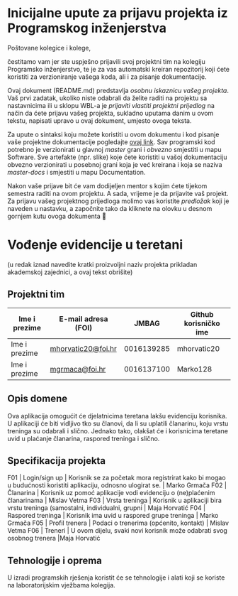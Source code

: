 # Inicijalne upute za prijavu projekta iz Programskog inženjerstva

Poštovane kolegice i kolege, 

čestitamo vam jer ste uspješno prijavili svoj projektni tim na kolegiju Programsko inženjerstvo, te je za vas automatski kreiran repozitorij koji ćete koristiti za verzioniranje vašega koda, ali i za pisanje dokumentacije.

Ovaj dokument (README.md) predstavlja *osobnu iskaznicu vašeg projekta*. Vaš prvi zadatak, ukoliko niste odabrali da želite raditi na projektu sa nastavnicima ili u sklopu WBL-a je *prijaviti vlastiti projektni prijedlog* na način da ćete prijavu vašeg projekta, sukladno uputama danim u ovom tekstu, napisati upravo u ovaj dokument, umjesto ovoga teksta.

Za upute o sintaksi koju možete koristiti u ovom dokumentu i kod pisanje vaše projektne dokumentacije pogledajte [ovaj link](https://guides.github.com/features/mastering-markdown/).
Sav programski kod potrebno je verzionirati u glavnoj *master* grani i *obvezno* smjestiti u mapu Software. Sve artefakte (npr. slike) koje ćete koristiti u vašoj dokumentaciju obvezno verzionirati u posebnoj grani koja je već kreirana i koja se naziva *master-docs* i smjestiti u mapu Documentation.

Nakon vaše prijave bit će vam dodijeljen mentor s kojim ćete tijekom semestra raditi na ovom projektu. A sada, vrijeme je da prijavite vaš projekt. Za prijavu vašeg projektnog prijedloga molimo vas koristite *predložak* koji je naveden u nastavku, a započnite tako da kliknete na olovku u desnom gornjem kutu ovoga dokumenta 🙂 

# Vođenje evidencije u teretani
(u redak iznad navedite kratki proizvoljni naziv projekta prikladan akademskoj zajednici, a ovaj tekst obrišite)

## Projektni tim

Ime i prezime | E-mail adresa (FOI) | JMBAG | Github korisničko ime
------------  | ------------------- | ----- | ---------------------
Ime i prezime | mhorvatic20@foi.hr  | 0016139285| mhorvatic20
Ime i prezime | mgrmaca@foi.hr      | 0016137100| Marko128

## Opis domene
Ova aplikacija omogućit će djelatnicima teretana lakšu evidenciju korisnika. U aplikaciji će biti vidljivo tko su članovi, da li su uplatili članarinu, koju vrstu treninga su odabrali i slično. Jednako tako, olakšat će i korisnicima teretane uvid u plaćanje članarina, raspored treninga i slično.

## Specifikacija projekta

F01 | Login/sign up | Korisnik se za početak mora registrirat kako bi mogao u budućnosti koristiti aplikaciju, odnosno ulogirat se. | Marko Grmača
F02 | Članarina | Korisnik uz pomoć aplikacije vodi evidenciju o (ne)plaćenim članarinama | Mislav Vetma
F03 | Vrsta treninga | Korisnik u aplikaciji bira vrstu treninga (samostalni, individualni, grupni | Maja Horvatić
F04 | Raspored treninga | Korisnik ima uvid u raspored grupe treninga  | Marko Grmača
F05 | Profil trenera | Podaci o trenerima (općenito, kontakt)  | Mislav Vetma
F06 | Treneri | U ovom dijelu, svaki novi korisnik može odabrati svog osobnog trenera  |Maja Horvatić

## Tehnologije i oprema
U izradi programskih rješenja koristit će se tehnologije i alati koji se koriste na laboratorijskim vježbama kolegija.
